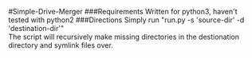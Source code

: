 #Simple-Drive-Merger
###Requirements
Written for python3, haven't tested with python2
###Directions
Simply run "run.py -s 'source-dir' -d 'destination-dir'"<br>
The script will recursively make missing directories in the destionation directory and symlink files over.
